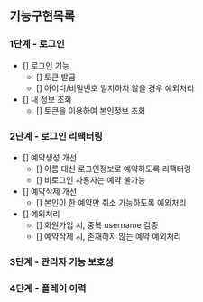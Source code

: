 ## 기능구현목록
### 1단계 - 로그인
- [] 로그인 기능
    - [] 토큰 발급
    - [] 아이디/비밀번호 일치하지 않을 경우 예외처리
- [] 내 정보 조회
    - [] 토큰을 이용하여 본인정보 조회

### 2단계 - 로그인 리팩터링
- [] 예약생성 개선
    - [] 이름 대신 로그인정보로 예약하도록 리팩터링
    - [] 비로그인 사용자는 예약 불가능
- [] 예약삭제 개선
    - [] 본인이 한 예약만 취소 가능하도록 예외처리
- [] 예외처리
    - [] 회원가입 시, 중복 username 검증
    - [] 예약삭제 시, 존재하지 않는 예약 예외처리

### 3단계 - 관리자 기능 보호성

### 4단계 - 플레이 이력

